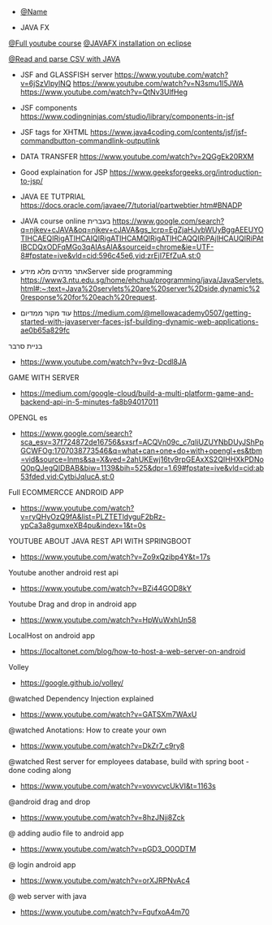 - [@Name](URL) 

- JAVA FX

[@Full youtube course](https://www.youtube.com/watch?v=9XJicRt_FaI)
[@JAVAFX installation on eclipse](https://www.google.com/search?q=JAVAFX+eclipse&sca_esv=584824679&tbm=vid&sxsrf=AM9HkKmUOpHq2gQMATneORMbfHmfjn-7kw:1700734989901&source=lnms&sa=X&ved=2ahUKEwjt-LfH89mCAxWrSvEDHQmvDLwQ_AUoAXoECAIQAw&biw=1229&bih=566&dpr=1.56#fpstate=ive&vld=cid:f1fadfa7,vid:nz8P528uGjk,st:0)

 [@Read and parse CSV with JAVA](https://mkyong.com/java/how-to-read-and-parse-csv-file-in-java)



- JSF and GLASSFISH server
https://www.youtube.com/watch?v=6jSzVlpylNQ
https://www.youtube.com/watch?v=N3smu1I5JWA
https://www.youtube.com/watch?v=QtNv3UlfHeg


- JSF components
https://www.codingninjas.com/studio/library/components-in-jsf

- JSF tags for XHTML
https://www.java4coding.com/contents/jsf/jsf-commandbutton-commandlink-outputlink

- DATA TRANSFER
https://www.youtube.com/watch?v=2QGgEk20RXM


- Good explaination for JSP
  https://www.geeksforgeeks.org/introduction-to-jsp/

- JAVA EE TUTPRIAL
https://docs.oracle.com/javaee/7/tutorial/partwebtier.htm#BNADP

- JAVA course online בעברית
https://www.google.com/search?q=njkev+cJAVA&oq=njkev+cJAVA&gs_lcrp=EgZjaHJvbWUyBggAEEUYOTIHCAEQIRigATIHCAIQIRigATIHCAMQIRigATIHCAQQIRiPAjIHCAUQIRiPAtIBCDQxODFqMGo3qAIAsAIA&sourceid=chrome&ie=UTF-8#fpstate=ive&vld=cid:596c45e6,vid:zrEjI7EfZuA,st:0


- אתר מדהים מלא מידעServer side programming  https://www3.ntu.edu.sg/home/ehchua/programming/java/JavaServlets.html#:~:text=Java%20servlets%20are%20server%2Dside,dynamic%20response%20for%20each%20request.

- עוד מקור ממדיום
https://medium.com/@mellowacademy0507/getting-started-with-javaserver-faces-jsf-building-dynamic-web-applications-ae0b65a829fc

בניית סרבר

- https://www.youtube.com/watch?v=9vz-Dcdl8JA

GAME WITH SERVER
- https://medium.com/google-cloud/build-a-multi-platform-game-and-backend-api-in-5-minutes-fa8b94017011

OPENGL es
- https://www.google.com/search?sca_esv=37f724872de16756&sxsrf=ACQVn09c_c7qIiUZUYNbDUyJShPpGCWFOg:1707038773546&q=what+can+one+do+with+opengl+es&tbm=vid&source=lnms&sa=X&ved=2ahUKEwj16tv9rpGEAxXS2QIHHXkPDNoQ0pQJegQIDBAB&biw=1139&bih=525&dpr=1.69#fpstate=ive&vld=cid:ab53fded,vid:CytbiJqIucA,st:0


Full ECOMMERCCE ANDROID APP
- https://www.youtube.com/watch?v=ryQHyOzQ9fA&list=PLZTETldyguF2bRz-ypCa3a8gumxeXB4pu&index=1&t=0s

YOUTUBE ABOUT JAVA REST API WITH SPRINGBOOT
- https://www.youtube.com/watch?v=Zo9xQzibp4Y&t=17s

Youtube another android rest api
- https://www.youtube.com/watch?v=BZi44GOD8kY

Youtube Drag and drop in android app
- https://www.youtube.com/watch?v=HpWuWxhUn58

LocalHost on android app
- https://localtonet.com/blog/how-to-host-a-web-server-on-android

Volley
- https://google.github.io/volley/


@watched
Dependency Injection explained
- https://www.youtube.com/watch?v=GATSXm7WAxU

@watched
Anotations: How to create your own
- https://www.youtube.com/watch?v=DkZr7_c9ry8

@watched
Rest server for employees database, build with spring boot - done coding along
- https://www.youtube.com/watch?v=vovvcvcUkVI&t=1163s

@android drag and drop
- https://www.youtube.com/watch?v=8hzJNjj8Zck

@ adding audio file to android app
- https://www.youtube.com/watch?v=pGD3_O0ODTM

@ login android app
- https://www.youtube.com/watch?v=orXJRPNvAc4

@ web server with java
- https://www.youtube.com/watch?v=FqufxoA4m70
